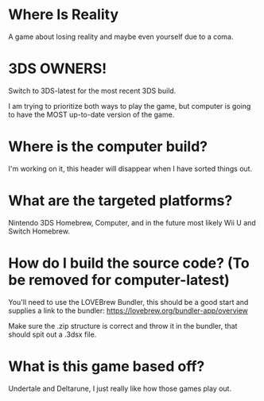 # Where Is Reality
A game about losing reality and maybe even yourself due to a coma.

# 3DS OWNERS!
Switch to 3DS-latest for the most recent 3DS build.

I am trying to prioritize both ways to play the game, but computer is going to have the MOST up-to-date version of the game.


# Where is the computer build?
I'm working on it, this header will disappear when I have sorted things out.



# What are the targeted platforms?
Nintendo 3DS Homebrew, Computer, and in the future most likely Wii U and Switch Homebrew.


# How do I build the source code? (To be removed for computer-latest)
You'll need to use the LOVEBrew Bundler, this should be a good start and supplies a link to the bundler:
https://lovebrew.org/bundler-app/overview

Make sure the .zip structure is correct and throw it in the bundler, that should spit out a .3dsx file.




# What is this game based off?
Undertale and Deltarune, I just really like how those games play out.

